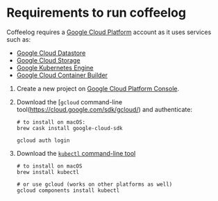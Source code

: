 # Requirements to run coffeelog

Coffeelog requires a [Google Cloud Platform](https://cloud.google.com) account
as it uses services such as:

- [Google Cloud Datastore](http://cloud.google.com/datastore)
- [Google Cloud Storage](http://cloud.google.com/storage)
- [Google Kubernetes Engine](https://cloud.google.com/container-engine/)
- [Google Cloud Container Builder](https://cloud.google.com/container-builder/)

1. Create a new project on [Google Cloud Platform Console](https://console.cloud.google.com).

1. Download the [`gcloud` command-line tool(https://cloud.google.com/sdk/gcloud/) and
   authenticate:

       # to install on macOS:
       brew cask install google-cloud-sdk

       gcloud auth login

1. Download the [`kubectl` command-line tool](https://kubernetes.io/docs/user-guide/kubectl-overview/)

       # to install on macOS
       brew install kubectl

       # or use gcloud (works on other platforms as well)
       gcloud components install kubectl
